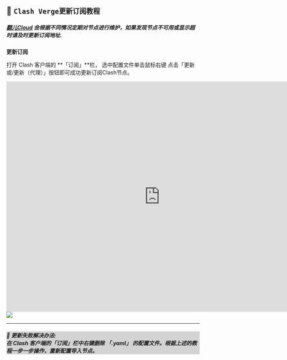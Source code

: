 ## 🌌 ```Clash Verge更新订阅教程```
##### [翻儿Cloud](https://zifanr.net/) 会根据不同情况定期对节点进行维护，如果发现节点不可用或显示超时请及时更新订阅地址.      
 **更新订阅**   

打开 Clash 客户端的 **「订阅」**栏， 选中配置文件单击鼠标右键 点击「更新或/更新（代理）」按钮即可成功更新订阅Clash节点。    
<iframe 
src="https://sev7en.blog/wp-content/uploads/2024/05/5%E6%9C%8815%E6%97%A5-6.mp4" 
scrolling="no" 
border="0" 
frameborder="no" 
framespacing="0" 
allowfullscreen="true" 
height=600 
width=800> 
</iframe>
<!-- 相当于是子网页 -->
<!-- B站分享链接提供 -->      

<img src="https://sev7en.blog/wp-content/uploads/2024/05/5156-ezgif.com-gif-maker.gif" loop="true" autoplay="true">

-----------

<html> 
<body>


 <h5 style="background-color:LightGray;">
🤗 更新失败解决办法:  <br>       
 在 Clash 客户端的「订阅」栏中右键删除 「.yaml」 的配置文件。根据上述的教程一步一步操作，重新配置导入节点。   
</h5>

</html>
</body>
